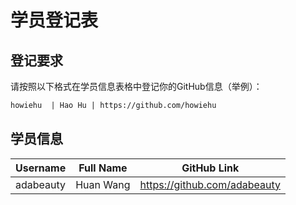 # 学员登记表

## 登记要求

请按照以下格式在学员信息表格中登记你的GitHub信息（举例）：

```markdown
howiehu  | Hao Hu | https://github.com/howiehu
```

## 学员信息

Username | Full Name | GitHub Link
-------- | --------- | -----------
adabeauty| Huan Wang | https://github.com/adabeauty
